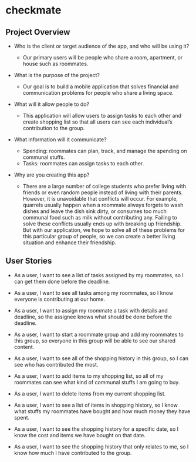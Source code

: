 # checkmate

## Project Overview
* Who is the client or target audience of the app, and who will be using it?
	* Our primary users will be people who share a room, apartment, or house such as roommates.

* What is the purpose of the project?
	* Our goal is to build a mobile application that solves financial and communication problems for people who share a living space.

* What will it allow people to do?
	* This application will allow users to assign tasks to each other and create shopping list so that all users can see each individual’s contribution to the group.

* What information will it communicate?
	* Spending: roommates can plan, track, and manage the spending on communal stuffs.
	* Tasks: roommates can assign tasks to each other.

* Why are you creating this app?
	* There are a large number of college students who prefer living with friends or even random people instead of living with their parents. However, it is unavoidable that conflicts will occur. For example, quarrels usually happen when a roommate always forgets to wash dishes and leave the dish sink dirty, or consumes too much communal food such as milk without contributing any. Failing to solve these conflicts usually ends up with breaking up friendship. But with our application, we hope to solve all of these problems for this particular group of people, so we can create a better living situation and enhance their friendship.

## User Stories
* As a user, I want to see a list of tasks assigned by my roommates, so I can get them done before the deadline.

* As a user, I want to see all tasks among my roommates, so I know everyone is contributing at our home.

* As a user, I want to assign my roommate a task with details and deadline, so the assignee knows what should be done before the deadline.

* As a user, I want to start a roommate group and add my roommates to this group, so everyone in this group will be able to see our shared content.

* As a user, I want to see all of the shopping history in this group, so I can see who has contributed the most.

* As a user, I want to add items to my shopping list, so all of my roommates can see what kind of communal stuffs I am going to buy.

* As a user, I want to delete items from my current shopping list.

* As a user, I want to see a list of items in shopping history, so I know what stuffs my roommates have bought and how much money they have spent.

* As a user, I want to see the shopping history for a specific date, so I know the cost and items we have bought on that date.

* As a user, I want to see the shopping history that only relates to me, so I know how much I have contributed to the group.
